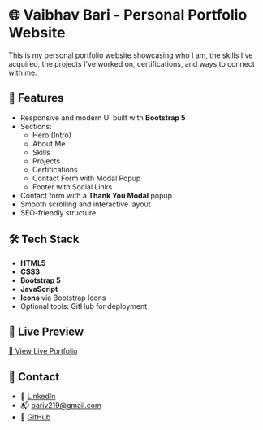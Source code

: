 # 🌐 Vaibhav Bari - Personal Portfolio Website

This is my personal portfolio website showcasing who I am, the skills I’ve acquired, the projects I've worked on, certifications, and ways to connect with me.

## 📌 Features

- Responsive and modern UI built with **Bootstrap 5**
- Sections:
  - Hero (Intro)
  - About Me
  - Skills
  - Projects
  - Certifications
  - Contact Form with Modal Popup
  - Footer with Social Links
- Contact form with a **Thank You Modal** popup
- Smooth scrolling and interactive layout
- SEO-friendly structure


## 🛠️ Tech Stack

- **HTML5**
- **CSS3**
- **Bootstrap 5**
- **JavaScript**
- **Icons** via Bootstrap Icons
- Optional tools: GitHub for deployment


## 🚀 Live Preview
[🔗 View Live Portfolio](https://vaibhavsbari.netlify.app/)


## 📧 Contact

- 🔗 [LinkedIn](https://www.linkedin.com/in/vaibhav-bari-915bb5202/)
- 📬 bariv219@gmail.com
- 💼 [GitHub](https://github.com/vaibhav3123)



